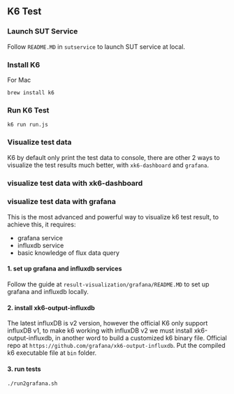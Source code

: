 K6 Test
--

### Launch SUT Service
Follow `README.MD` in `sutservice` to launch SUT service at local.

### Install K6
For Mac
```commandline
brew install k6
```

### Run K6 Test
```commandline
k6 run run.js
```

### Visualize test data
K6 by default only print the test data to console, there are other 2 ways to visualize the test results much better, with `xk6-dashboard` and `grafana`.

### visualize test data with xk6-dashboard

### visualize test data with grafana
This is the most advanced and powerful way to visualize k6 test result, to achieve this, it requires:
- grafana service
- influxdb service
- basic knowledge of flux data query 

#### 1. set up grafana and influxdb services
Follow the guide at `result-visualization/grafana/README.MD` to set up grafana and influxdb locally.

#### 2. install xk6-output-influxdb
The latest influxDB is v2 version, however the official K6 only support influxDB v1, to make k6 working with influxDB v2 we must install xk6-output-influxdb,
in another word to build a customized k6 binary file. Official repo at `https://github.com/grafana/xk6-output-influxdb`. Put the compiled k6 executable file at `bin` folder.

#### 3. run tests
```shell
./run2grafana.sh
```
